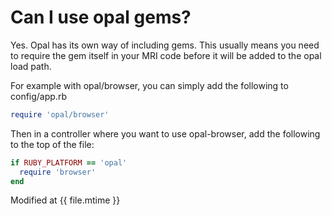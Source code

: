 # Can I use opal gems?

Yes.  Opal has its own way of including gems.  This usually means you need to require the gem itself in your MRI code before it will be added to the opal load path.

For example with opal/browser, you can simply add the following to config/app.rb

```ruby
require 'opal/browser'
```

Then in a controller where you want to use opal-browser, add the following to the top of the file:

```ruby
if RUBY_PLATFORM == 'opal'
  require 'browser'
end
```

Modified at {{ file.mtime }}
